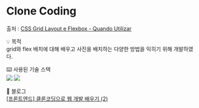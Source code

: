 # Clone Coding

출처 : [CSS Grid Layout e Flexbox - Quando Utilizar](https://www.youtube.com/watch?v=x-4z_u8LcGc)

💡 목적 <br>
grid와 flex 배치에 대해 배우고 사진을 배치하는 다양한 방법을 익히기 위해 개발하였다.

⌨️ 사용된 기술 스택 <br>
<img src="https://img.shields.io/badge/HTML-E34F26?style=for-the-badge&logo=html&logoColor=white">
<img src="https://img.shields.io/badge/CSS-1572B6?style=for-the-badge&logo=css&logoColor=white">

📝 블로그 <br>
[[프론트엔드] 클론코딩으로 웹 개발 배우기 (2)](https://blog.naver.com/hyunn00_/223232777892)
